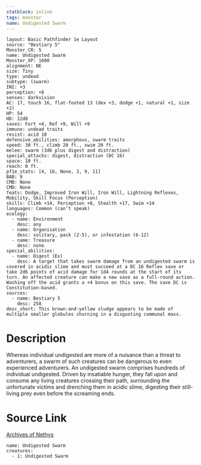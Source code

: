 ```yaml
---
statblock: inline
tags: monster
name: Undigested Swarm
---
```

```statblock
layout: Basic Pathfinder 1e Layout
source: "Bestiary 5"
Monster_CR: 5
name: Undigested Swarm
Monster_XP: 1600
alignment: NE
size: Tiny
type: undead
subtype: (swarm)
INI: +3
perception: +8
senses: darkvision
AC: 17, touch 16, flat-footed 13 (dex +3, dodge +1, natural +1, size +2)
HP: 54
HD: 12d8
saves: Fort +4, Ref +9, Will +9
immune: undead traits
resist: acid 10
defensive_abilities: amorphous, swarm traits
speed: 30 ft., climb 20 ft., swim 20 ft.
melee: swarm (3d6 plus digest and distraction)
special_attacks: digest, distraction (DC 16)
space: 10 ft.
reach: 0 ft.
pf1e_stats: [4, 16, None, 3, 9, 11]
BAB: 9
CMB: None
CMD: None
feats: Dodge, Improved Iron Will, Iron Will, Lightning Reflexes, Mobility, Skill Focus (Perception)
skills: Climb +14, Perception +8, Stealth +17, Swim +14
languages: Common (can’t speak)
ecology:
  - name: Environment
    desc: any
  - name: Organisation
    desc: solitary, pack (2-5), or infestation (6-12)
  - name: Treasure
    desc: none
special_abilities:
  - name: Digest (Ex)
    desc: A target that takes swarm damage from an undigested swarm is covered in acidic slime and must succeed at a DC 16 Reflex save or take 2d6 points of acid damage for 1d4 rounds at the start of its turn. An affected creature can make a new save as a full-round action. Washing off the acid grants a +4 bonus on this save. The save DC is Constitution-based.
sources:
  - name: Bestiary 5
    desc: 258
desc_short: This brown-and-yellow sludge appears to be made of multiple smaller globules churning in a disgusting communal mass.
```
# Description
Whereas individual undigested are more of a nuisance than a threat to adventurers, a swarm of such creatures can be dangerous to even experienced adventurers. An undigested swarm comprises hundreds of individual undigested. Driven by insatiable hunger, they fall upon and consume any living creatures crossing their path, surrounding the unfortunate victims and drenching them in acidic slime, digesting their still-living prey even before the screaming ends.
# Source Link
[Archives of Nethys](https://aonprd.com/MonsterDisplay.aspx?ItemName=Undigested%20Swarm)
```encounter-table
name: Undigested Swarm
creatures:
  - 1: Undigested Swarm
```
